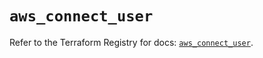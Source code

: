# `aws_connect_user`

Refer to the Terraform Registry for docs: [`aws_connect_user`](https://registry.terraform.io/providers/hashicorp/aws/5.38.0/docs/resources/connect_user).

